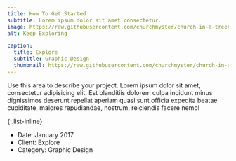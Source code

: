 ```yaml
---
title: How To Get Started
subtitle: Lorem ipsum dolor sit amet consectetur.
image: https://raw.githubusercontent.com/churchmyster/church-in-a-treehouse/master/assets/img/portfolio/frankincense-essential-oil-as-lifestyle-habit.jpg
alt: Keep Exploring

caption:
  title: Explore
  subtitle: Graphic Design
  thumbnail: https://raw.githubusercontent.com/churchmyster/church-in-a-treehouse/master/assets/img/portfolio/frankincense-essential-oil-as-lifestyle-habit.jpg
---
```

Use this area to describe your project. Lorem ipsum dolor sit amet, consectetur adipisicing elit. Est blanditiis dolorem culpa incidunt minus dignissimos deserunt repellat aperiam quasi sunt officia expedita beatae cupiditate, maiores repudiandae, nostrum, reiciendis facere nemo!

{:.list-inline}
- Date: January 2017
- Client: Explore
- Category: Graphic Design

